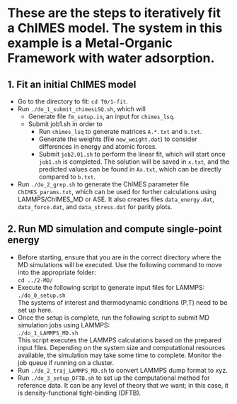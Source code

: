 # These are the steps to iteratively fit a ChIMES model. The system in this example is a Metal-Organic Framework with water adsorption.
## 1. Fit an initial ChIMES model
  * Go to the directory to fit: `cd T0/1-fit`.
  * Run `./do_1_submit_chimesLSQ.sh`, which will
    * Generate file `fm_setup.in`, an input for `chimes_lsq`.
    * Submit job1.sh in order to
      * Run `chimes_lsq` to generate matrices `A.*.txt` and `b.txt`.
      * Generate the weights (file `new_weight.dat`) to consider differences in energy and atomic forces.
      * Submit `job2.01.sh` to perform the linear fit, which will start once `job1.sh` is completed. The solution will be saved in `x.txt`, and the predicted values can be found in `Ax.txt`, which can be directly compared to `b.txt`.
  * Run `./do_2_grep.sh` to generate the ChIMES parameter file `ChIMES_params.txt`, which can be used for further calculations using LAMMPS/ChIMES_MD or ASE. It also creates files `data_energy.dat`, `data_force.dat`, and `data_stress.dat` for parity plots.  
## 2. Run MD simulation and compute single-point energy
 * Before starting, ensure that you are in the correct directory where the MD simulations will be executed. Use the following command to move into the appropriate folder:
   <br> `cd ../2-MD/`
 * Execute the following script to generate input files for LAMMPS:
   <br> `./do_0_setup.sh`
   <br> The systems of interest and thermodynamic conditions (P,T) need to be set up here.
 * Once the setup is complete, run the following script to submit MD simulation jobs using LAMMPS:
   <br> `./do_1_LAMMPS_MD.sh`
   <br> This script executes the LAMMPS calculations based on the prepared input files. Depending on the system size and computational resources available, the simulation may take some time to complete. Monitor the job queue if running on a cluster.
 * Run `./do_2_traj_LAMMPS_MD.sh` to convert LAMMPS dump format to xyz.
 * Run `./do_3_setup_DFTB.sh` to set up the computational method for reference data. It can be any level of theory that we want; in this case, it is density-functional tight-binding (DFTB).
